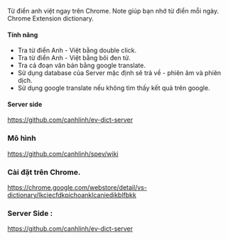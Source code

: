 
Từ điển anh việt ngay trên Chrome. Note giúp bạn nhớ từ điển mỗi ngày.  
Chrome Extension dictionary.

#### Tính năng
* Tra từ điển Anh - Việt bằng double click.
* Tra từ điển Anh - Việt bằng bôi đen từ.
* Tra cả đoạn văn bản bằng google translate.
* Sử dụng database của Server mặc định sẽ trả về - phiên âm và phiên dịch.
* Sử dụng google translate nếu không tìm thấy kết quả trên google.

#### Server side
https://github.com/canhlinh/ev-dict-server   
### Mô hình
https://github.com/canhlinh/spev/wiki   
### Cài đặt trên Chrome.
https://chrome.google.com/webstore/detail/vs-dictionary/lkciecfdkpichoanklcaniedikblfbkk

### Server Side :
https://github.com/canhlinh/ev-dict-server
